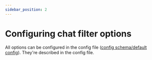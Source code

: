 ```yaml
---
sidebar_position: 2
---
```


# Configuring chat filter options

All options can be configured in the config file ([config schema/default config](https://github.com/survanetwork/BadWordBlocker/blob/master/resources/config.yml)). They're described in the config file.
